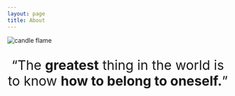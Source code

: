 ```yaml
---
layout: page
title: About
---
```


![candle flame](https://images.pexels.com/photos/278823/pexels-photo-278823.jpeg?auto=compress&cs=tinysrgb&w=1260&h=750&dpr=2)

<p style="text-align:center;font-size:30px;">“The <b>greatest</b> thing in the world is to know <b>how to belong to oneself.</b>”</p>

